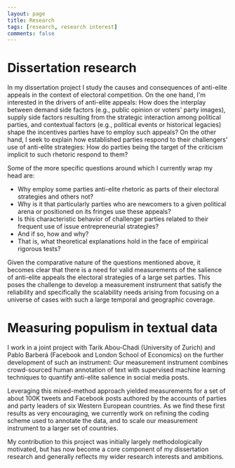 ```yaml
---
layout: page
title: Research
tags: [research, research interest]
comments: false
---
```


# Dissertation research 

In my dissertation project I study the causes and consequences of anti-elite appeals in the context of electoral competition. 
On the one hand, I'm interested in the drivers of anti-elite appeals: How does the interplay between demand side factors (e.g., public opinion or voters' party images), supply side factors resulting from the strategic interaction among political parties, and contextual factors (e.g., political events or historical legacies) shape the incentives parties have to employ such appeals?
On the other hand, I seek to explain how established parties respond to their challengers' use of anti-elite strategies: How do parties being the target of the criticism implicit to such rhetoric respond to them?  

Some of the more specific questions around which I currently wrap my head are:

- Why employ some parties anti-elite rhetoric as parts of their electoral strategies and others not? 
- Why is it that particularly parties who are newcomers to a given political arena or positioned on its fringes use these appeals?
- Is this characteristic behavior of challenger parties related to their frequent use of issue entrepreneurial strategies? 
- And if so, how and why? 
- That is, what theoretical explanations hold in the face of empirical rigorous tests?

Given the comparative nature of the questions mentioned above, it becomes clear that there is a need for valid measurements of the salience of anti-elite appeals the electoral strategies of a large set parties.
This poses the challenge to develop a measurement instrument that satisfy the reliability and specifically the scalability needs arising from focusing on a universe of cases with such a large temporal and geographic coverage.

# Measuring populism in textual data 

I work in a joint project with Tarik Abou-Chadi (University of Zurich) and Pablo Barberá (Facebook and London School of Economics) on the further development of such an instrument: 
Our measurement instrument combines crowd-sourced human annotation of text with supervised machine learning techniques to quantify anti-elite salience in social media posts.

Leveraging this mixed-method approach yielded measurements for a set of about 100K tweets and Facebook posts authored by the accounts of parties and party leaders of six Western European countries.
As we find these first results as very encouraging, we currently work on refining the coding scheme used to annotate the data, and to scale our measurement instrument to a larger set of countries.

My contribution to this project was initially largely methodologically motivated, but has now become a core component of my dissertation research and generally reflects my wider research interests and ambitions.